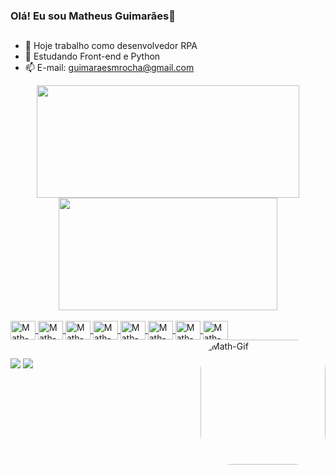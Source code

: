 ### Olá! Eu sou Matheus Guimarães👋
##

- 🔭 Hoje trabalho como desenvolvedor RPA
- 🌱 Estudando Front-end e Python
- 📫 E-mail: guimaraesmrocha@gmail.com


<div align="center">
  <a href="https://github.com/Matheus-Guima">
  <img height="180em" width="420" src="https://github-readme-stats.vercel.app/api?username=Matheus-Guima&show_icons=true&theme=midnight-purple&include_all_commits=true&count_private=true"/>
  <img height="180em" width="350" src="https://github-readme-stats.vercel.app/api/top-langs/?username=Matheus-Guima&layout=compact&langs_count=7&theme=midnight-purple"/>
</div>
  
<div style="display: inline_block"><br>
  <img align="center" alt="Math-Js" height="30" width="40" src="https://cdn.jsdelivr.net/gh/devicons/devicon/icons/javascript/javascript-original.svg">
  <img align="center" alt="Math-Git" height="30" width="40" src="https://cdn.jsdelivr.net/gh/devicons/devicon/icons/git/git-original.svg">
  <img align="center" alt="Math-Java" height="30" width="40" src="https://cdn.jsdelivr.net/gh/devicons/devicon/icons/java/java-original.svg">
  <img align="center" alt="Math-HTML" height="30" width="40" src="https://cdn.jsdelivr.net/gh/devicons/devicon/icons/html5/html5-original.svg">
  <img align="center" alt="Math-CSS" height="30" width="40" src="https://cdn.jsdelivr.net/gh/devicons/devicon/icons/css3/css3-original.svg">
  <img align="center" alt="Math-Python" height="30" width="40" src="https://cdn.jsdelivr.net/gh/devicons/devicon/icons/python/python-original.svg">
  <img align="center" alt="Math-Pluplus" height="30" width="40" src="https://cdn.jsdelivr.net/gh/devicons/devicon/icons/cplusplus/cplusplus-original.svg">
  <img align="center" alt="Math-PostG" height="30" width="40" src="https://cdn.jsdelivr.net/gh/devicons/devicon/icons/postgresql/postgresql-original.svg">
  <img align="right" alt="Math-Gif" height="200" style="border-radius:50px;" src=https://user-images.githubusercontent.com/72471265/169670187-f64c831b-1925-43c0-9992-57d13a06907e.gif>
</div>
  
  ##
  
<div> 
  <a href = "mailto:guimaraesmrocha@gmail.com"><img src="https://img.shields.io/badge/-Gmail-%23333?style=for-the-badge&logo=gmail&logoColor=white" target="_blank"></a>
  <a href="https://www.linkedin.com/in/matheus-guimar%C3%A3es-94b2b1179/" target="_blank"><img src="https://img.shields.io/badge/-LinkedIn-%230077B5?style=for-the-badge&logo=linkedin&logoColor=white" target="_blank"></a> 
  
</div>
